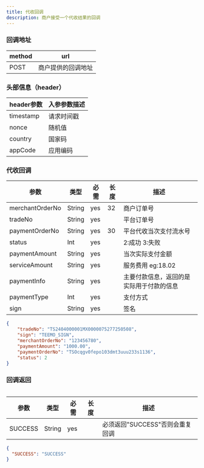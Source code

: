 ```yaml
---
title: 代收回调
description: 商户接受一个代收结果的回调
---
```


### 回调地址

| method | url                |
| ------ | ------------------ |
| POST   | 商户提供的回调地址 |

### 头部信息（header）

| header参数 | 入参参数描述 |
|----------|--------|
| timestamp | 请求时间戳  |
| nonce    | 随机值    |
| country  | 国家码    |
| appCode  | 应用编码   |


### 代收回调

| 参数       | 类型   | 必需 | 长度  | 描述            |
| ---------- | ------ | ---- |-----|---------------|
| merchantOrderNo | String | yes  | 32  | 商户订单号         |
| tradeNo    | String | yes  |     | 平台订单号         |
| paymentOrderNo | String | yes  | 30  | 平台代收当次支付流水号   |
| status     | Int | yes  |     | 2:成功 3:失败 |
| paymentAmount     | String | yes   |     | 当次实际支付金额          |
| serviceAmount   | String | yes   |     | 服务费用  eg:18.02 |
| paymentInfo     | String | yes   |     | 主要付款信息，返回的是实际用于付款的信息           |
| paymentType     | Int | yes   |     | 支付方式           |
| sign       | String | yes  |     | 签名            |

```json title=回调示例
{
    "tradeNo": "TS2404000001MX0000075277250508",
    "sign": "TEEMO_SIGN",
    "merchantOrderNo": "123456780",
    "paymentAmount": "1000.00",
    "paymentOrderNo": "TSOcqgv0fepo103dmt3uuu233s1136",
    "status": 2
}

```

### 回调返回

<Table
thead={["字段", "类型", "必需", "描述"]}
tbody={[["SUCCESS", "String", "yes", '必须返回"SUCCESS"否则会重复回调']]}
/>

| 参数    | 类型   | 必需 | 长度 | 描述                            |
| ------- | ------ | ---- | ---- | ------------------------------- |
| SUCCESS | String | yes  |      | 必须返回"SUCCESS"否则会重复回调 |

```json title=回调示例
{
  "SUCCESS": "SUCCESS"
}
```
